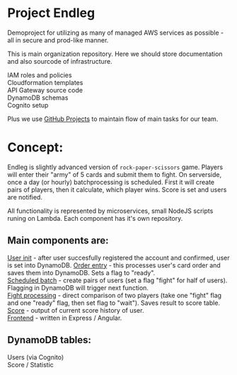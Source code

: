# Project Endleg
Demoproject for utilizing as many of managed AWS services as possible - all in secure and prod-like manner.

This is main organization repository. Here we should store documentation and also sourcode of infrastructure.

IAM roles and policies  
Cloudformation templates  
API Gateway source code  
DynamoDB schemas  
Cognito setup  

Plus we use [GitHub Projects](https://github.com/do-team/endleg/projects/1) to maintain flow of main tasks for our team.

Concept:
========

Endleg is slightly advanced version of `rock-paper-scissors` game. Players will enter their "army" of 5 cards and submit them to fight.
On serverside, once a day (or hourly) batchprocessing is scheduled. First it will create pairs of players, then it calculate, which player wins.
Score is set and users are notified.

All functionality is represented by microservices, small NodeJS scripts runing on Lambda. Each component has it's own repository.

Main components are:
--------------------
[User init](https://github.com/do-team/endleg-init) - after user succesfully registered the account and confirmed, user is set into DynamoDB.
[Order entry](https://github.com/do-team/endleg-in) - this processes user's card order and saves them into DynamoDB. Sets a flag to "ready".  
[Scheduled batch](https://github.com/do-team/endleg-batch) - create pairs of users (set a flag "fight" for half of users). Flagging in DynamoDB will trigger next function.  
[Fight processing](https://github.com/do-team/endleg-clash) - direct comparison of two players (take one "fight" flag and one "ready" flag, then set flag to "wait"). Saves result to score table.  
[Score](https://github.com/do-team/endleg-out) - output of current score history of user.  
[Frontend](https://github.com/do-team/endleg-frontend) - written in Express / Angular.  

DynamoDB tables:
----------------

Users (via Cognito)  
Score / Statistic  
